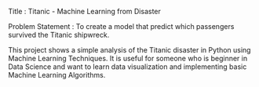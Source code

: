 Title : Titanic - Machine Learning from Disaster

Problem Statement : To create a model that predict which passengers survived the Titanic shipwreck.

This project shows a simple analysis of the Titanic disaster in Python using Machine Learning Techniques.
It is useful for someone who is beginner in Data Science and want to learn data visualization and implementing basic Machine Learning Algorithms.

